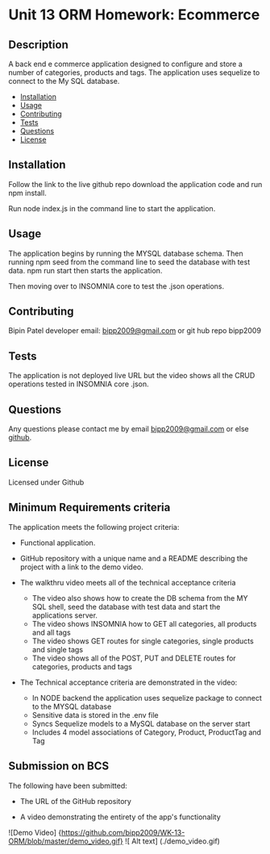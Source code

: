 # Unit 13 ORM Homework: Ecommerce

## Description

A back end e commerce application designed to configure and store a number of categories, products and tags. The application uses sequelize to connect to the My SQL database. 

* [Installation](#installation)
* [Usage](#usage)
* [Contributing](#contributing)
* [Tests](#tests)
* [Questions](#questions)
* [License](#license)

## Installation

Follow the link to the live github repo download the application code and run npm install.

Run node index.js in the command line to start the application.

## Usage

The application begins by running the MYSQL database schema. Then running npm seed from the command line to seed the database with test data. npm run start then starts the application.

Then moving over to INSOMNIA core to test the .json operations. 


## Contributing
Bipin Patel developer email: bipp2009@gmail.com or git hub repo bipp2009

## Tests 

The application is not deployed live URL but the video shows all the CRUD operations tested in INSOMNIA core .json.

## Questions

Any questions please contact me by email bipp2009@gmail.com or else [github](https://www.github.com/bipp2009).


## License

Licensed under Github

## Minimum Requirements criteria

The application meets the following project criteria:

* Functional application.

* GitHub repository with a unique name and a README describing the project with a link to the demo video.

* The walkthru video meets all of the technical acceptance criteria
    * The video also shows how to create the DB schema from the MY SQL shell, seed the database with test data and start the applications server.
    * The video shows INSOMNIA how to GET all categories, all products and all tags
    * The video shows GET routes for single categories, single products and single tags
    * The video shows all of the POST, PUT and DELETE routes for categories, products and tags

* The Technical acceptance criteria are demonstrated in the video: 
    * In NODE backend the application uses sequelize package to connect to the MYSQL database
    * Sensitive data is stored in the .env file
    * Syncs Sequelize models to a MySQL database on the server start
    * Includes 4 model associations of Category, Product, ProductTag and Tag

## Submission on BCS

The following have been submitted:

* The URL of the GitHub repository

* A video demonstrating the entirety of the app's functionality 

![Demo Video] {https://github.com/bipp2009/WK-13-ORM/blob/master/demo_video.gif}
![ Alt text] (./demo_video.gif) 

